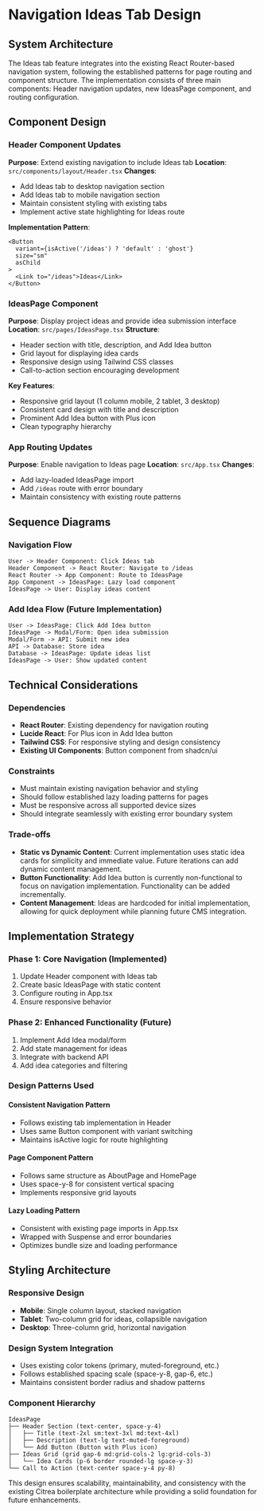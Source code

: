 # Navigation Ideas Tab Design

## System Architecture

The Ideas tab feature integrates into the existing React Router-based navigation system, following the established patterns for page routing and component structure. The implementation consists of three main components: Header navigation updates, new IdeasPage component, and routing configuration.

## Component Design

### Header Component Updates
**Purpose**: Extend existing navigation to include Ideas tab
**Location**: `src/components/layout/Header.tsx`
**Changes**:
- Add Ideas tab to desktop navigation section
- Add Ideas tab to mobile navigation section
- Maintain consistent styling with existing tabs
- Implement active state highlighting for Ideas route

**Implementation Pattern**:
```tsx
<Button
  variant={isActive('/ideas') ? 'default' : 'ghost'}
  size="sm"
  asChild
>
  <Link to="/ideas">Ideas</Link>
</Button>
```

### IdeasPage Component
**Purpose**: Display project ideas and provide idea submission interface
**Location**: `src/pages/IdeasPage.tsx`
**Structure**:
- Header section with title, description, and Add Idea button
- Grid layout for displaying idea cards
- Responsive design using Tailwind CSS classes
- Call-to-action section encouraging development

**Key Features**:
- Responsive grid layout (1 column mobile, 2 tablet, 3 desktop)
- Consistent card design with title and description
- Prominent Add Idea button with Plus icon
- Clean typography hierarchy

### App Routing Updates
**Purpose**: Enable navigation to Ideas page
**Location**: `src/App.tsx`
**Changes**:
- Add lazy-loaded IdeasPage import
- Add `/ideas` route with error boundary
- Maintain consistency with existing route patterns

## Sequence Diagrams

### Navigation Flow
```
User -> Header Component: Click Ideas tab
Header Component -> React Router: Navigate to /ideas
React Router -> App Component: Route to IdeasPage
App Component -> IdeasPage: Lazy load component
IdeasPage -> User: Display ideas content
```

### Add Idea Flow (Future Implementation)
```
User -> IdeasPage: Click Add Idea button
IdeasPage -> Modal/Form: Open idea submission
Modal/Form -> API: Submit new idea
API -> Database: Store idea
Database -> IdeasPage: Update ideas list
IdeasPage -> User: Show updated content
```

## Technical Considerations

### Dependencies
- **React Router**: Existing dependency for navigation routing
- **Lucide React**: For Plus icon in Add Idea button
- **Tailwind CSS**: For responsive styling and design consistency
- **Existing UI Components**: Button component from shadcn/ui

### Constraints
- Must maintain existing navigation behavior and styling
- Should follow established lazy loading patterns for pages
- Must be responsive across all supported device sizes
- Should integrate seamlessly with existing error boundary system

### Trade-offs
- **Static vs Dynamic Content**: Current implementation uses static idea cards for simplicity and immediate value. Future iterations can add dynamic content management.
- **Button Functionality**: Add Idea button is currently non-functional to focus on navigation implementation. Functionality can be added incrementally.
- **Content Management**: Ideas are hardcoded for initial implementation, allowing for quick deployment while planning future CMS integration.

## Implementation Strategy

### Phase 1: Core Navigation (Implemented)
1. Update Header component with Ideas tab
2. Create basic IdeasPage with static content
3. Configure routing in App.tsx
4. Ensure responsive behavior

### Phase 2: Enhanced Functionality (Future)
1. Implement Add Idea modal/form
2. Add state management for ideas
3. Integrate with backend API
4. Add idea categories and filtering

### Design Patterns Used

#### Consistent Navigation Pattern
- Follows existing tab implementation in Header
- Uses same Button component with variant switching
- Maintains isActive logic for route highlighting

#### Page Component Pattern
- Follows same structure as AboutPage and HomePage
- Uses space-y-8 for consistent vertical spacing
- Implements responsive grid layouts

#### Lazy Loading Pattern
- Consistent with existing page imports in App.tsx
- Wrapped with Suspense and error boundaries
- Optimizes bundle size and loading performance

## Styling Architecture

### Responsive Design
- **Mobile**: Single column layout, stacked navigation
- **Tablet**: Two-column grid for ideas, collapsible navigation
- **Desktop**: Three-column grid, horizontal navigation

### Design System Integration
- Uses existing color tokens (primary, muted-foreground, etc.)
- Follows established spacing scale (space-y-8, gap-6, etc.)
- Maintains consistent border radius and shadow patterns

### Component Hierarchy
```
IdeasPage
├── Header Section (text-center, space-y-4)
│   ├── Title (text-2xl sm:text-3xl md:text-4xl)
│   ├── Description (text-lg text-muted-foreground)
│   └── Add Button (Button with Plus icon)
├── Ideas Grid (grid gap-6 md:grid-cols-2 lg:grid-cols-3)
│   └── Idea Cards (p-6 border rounded-lg space-y-3)
└── Call to Action (text-center space-y-4 py-8)
```

This design ensures scalability, maintainability, and consistency with the existing Citrea boilerplate architecture while providing a solid foundation for future enhancements.
